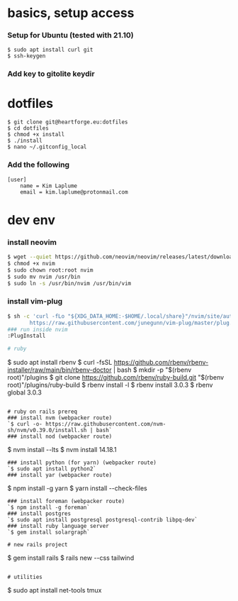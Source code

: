 # basics, setup access
### Setup for Ubuntu (tested with 21.10)
```
$ sudo apt install curl git
$ ssh-keygen
```
### Add key to gitolite keydir

# dotfiles
```
$ git clone git@heartforge.eu:dotfiles
$ cd dotfiles
$ chmod +x install
$ ./install
$ nano ~/.gitconfig_local
```
### Add the following
```
[user]
	name = Kim Laplume
	email = kim.laplume@protonmail.com
```

# dev env

### install neovim
```bash
$ wget --quiet https://github.com/neovim/neovim/releases/latest/download/nvim.appimage --output-document nvim
$ chmod +x nvim
$ sudo chown root:root nvim
$ sudo mv nvim /usr/bin
$ sudo ln -s /usr/bin/nvim /usr/bin/vim
```
### install vim-plug
```bash
$ sh -c 'curl -fLo "${XDG_DATA_HOME:-$HOME/.local/share}"/nvim/site/autoload/plug.vim --create-dirs \
       https://raw.githubusercontent.com/junegunn/vim-plug/master/plug.vim'```
### run inside nvim
:PlugInstall

# ruby
```
$ sudo apt install rbenv
$ curl -fsSL https://github.com/rbenv/rbenv-installer/raw/main/bin/rbenv-doctor | bash
$ mkdir -p "$(rbenv root)"/plugins
$ git clone https://github.com/rbenv/ruby-build.git "$(rbenv root)"/plugins/ruby-build
$ rbenv install -l
$ rbenv install 3.0.3
$ rbenv global 3.0.3
```

# ruby on rails prereq
### install nvm (webpacker route)
`$ curl -o- https://raw.githubusercontent.com/nvm-sh/nvm/v0.39.0/install.sh | bash` 
### install nod (webpacker route)
```
$ nvm install --lts
$ nvm install 14.18.1
```
### install python (for yarn) (webpacker route)
`$ sudo apt install python2` 
### install yar (webpacker route)
```
$ npm install -g yarn 
$ yarn install --check-files
```
### install foreman (webpacker route)
`$ npm install -g foreman`
### install postgres
`$ sudo apt install postgresql postgresql-contrib libpq-dev`
### install ruby language server
`$ gem install solargraph`

# new rails project
```
$ gem install rails
$ rails new <projectname> --css tailwind
```

# utilities
```
$ sudo apt install net-tools tmux
```

